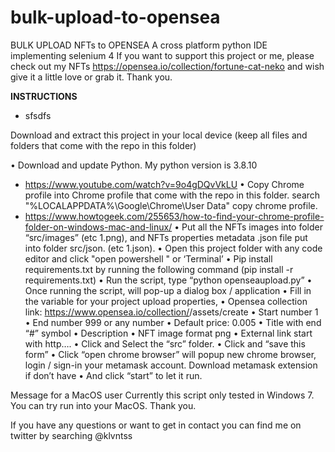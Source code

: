 # bulk-upload-to-opensea
BULK UPLOAD NFTs to OPENSEA
A cross platform python IDE implementing selenium 4
If you want to support this project or me, please check out my NFTs https://opensea.io/collection/fortune-cat-neko and wish give it a little love or grab it. Thank you.

**INSTRUCTIONS**
<ul>
  <li>sfsdfs</li>
  </ul>Download and extract this project in your local device (keep all files and folders that come with the repo in this folder)


•	Download and update Python. My python version is 3.8.10
* https://www.youtube.com/watch?v=9o4gDQvVkLU
•	Copy Chrome profile into Chrome profile that come with the repo in this folder.  search "%LOCALAPPDATA%\Google\Chrome\User Data\" copy chrome profile.
* https://www.howtogeek.com/255653/how-to-find-your-chrome-profile-folder-on-windows-mac-and-linux/
•	Put all the NFTs images into folder “src/images” (etc 1.png), and NFTs properties metadata .json file put into folder src/json. (etc 1.json).
•	Open this project folder with any code editor and click "open powershell " or ‘Terminal’
•	Pip install requirements.txt by running the following command (pip install -r requirements.txt) 
•	Run the script, type “python openseaupload.py”
•	Once running the script, will pop-up a dialog box / application 
•	Fill in the variable for your project upload properties, 
•	Opensea collection link: https://www.opensea.io/collection/<yourcollectionsname>/assets/create
•	Start number 1
•	End number 999 or any number
•	Default price: 0.005
•	Title with end “#” symbol
•	Description
•	NFT image format png
•	External link start with http….
•	 Click and Select the “src” folder.
•	 Click and “save this form”
•	 Click “open chrome browser” will popup new chrome browser, login / sign-in your metamask account. Download metamask extension if don’t have
•	 And click “start” to let it run.

Message for a MacOS user
Currently this script only tested in Windows 7. You can try run into your MacOS. Thank you.

If you have any questions or want to get in contact you can find me on twitter by searching @klvntss

